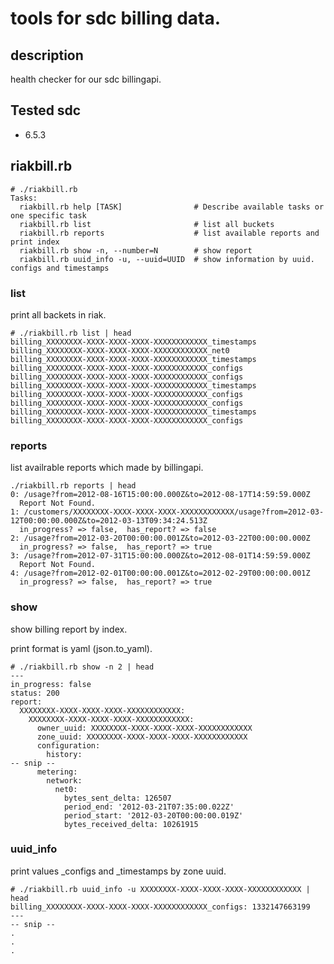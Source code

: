 # tools for sdc billing data.

## description
health checker for our sdc billingapi.

## Tested sdc
* 6.5.3

## riakbill.rb 
<pre><code># ./riakbill.rb 
Tasks:
  riakbill.rb help [TASK]                # Describe available tasks or one specific task
  riakbill.rb list                       # list all buckets
  riakbill.rb reports                    # list available reports and print index
  riakbill.rb show -n, --number=N        # show report
  riakbill.rb uuid_info -u, --uuid=UUID  # show information by uuid. configs and timestamps
</code></pre>

### list
print all backets in riak.

<pre><code># ./riakbill.rb list | head
billing_XXXXXXXX-XXXX-XXXX-XXXX-XXXXXXXXXXXX_timestamps
billing_XXXXXXXX-XXXX-XXXX-XXXX-XXXXXXXXXXXX_net0
billing_XXXXXXXX-XXXX-XXXX-XXXX-XXXXXXXXXXXX_timestamps
billing_XXXXXXXX-XXXX-XXXX-XXXX-XXXXXXXXXXXX_configs
billing_XXXXXXXX-XXXX-XXXX-XXXX-XXXXXXXXXXXX_configs
billing_XXXXXXXX-XXXX-XXXX-XXXX-XXXXXXXXXXXX_timestamps
billing_XXXXXXXX-XXXX-XXXX-XXXX-XXXXXXXXXXXX_configs
billing_XXXXXXXX-XXXX-XXXX-XXXX-XXXXXXXXXXXX_configs
billing_XXXXXXXX-XXXX-XXXX-XXXX-XXXXXXXXXXXX_timestamps
billing_XXXXXXXX-XXXX-XXXX-XXXX-XXXXXXXXXXXX_configs
</code></pre>

### reports
list availrable reports which made by billingapi.

<pre><code>./riakbill.rb reports | head
0: /usage?from=2012-08-16T15:00:00.000Z&to=2012-08-17T14:59:59.000Z
  Report Not Found.
1: /customers/XXXXXXXX-XXXX-XXXX-XXXX-XXXXXXXXXXXX/usage?from=2012-03-12T00:00:00.000Z&to=2012-03-13T09:34:24.513Z
  in_progress? => false,  has_report? => false
2: /usage?from=2012-03-20T00:00:00.001Z&to=2012-03-22T00:00:00.000Z
  in_progress? => false,  has_report? => true
3: /usage?from=2012-07-31T15:00:00.000Z&to=2012-08-01T14:59:59.000Z
  Report Not Found.
4: /usage?from=2012-02-01T00:00:00.001Z&to=2012-02-29T00:00:00.001Z
  in_progress? => false,  has_report? => true
</code></pre>

### show
show billing report by index.

print format is yaml (json.to_yaml).

<pre><code># ./riakbill.rb show -n 2 | head
---
in_progress: false
status: 200
report:
  XXXXXXXX-XXXX-XXXX-XXXX-XXXXXXXXXXXX:
    XXXXXXXX-XXXX-XXXX-XXXX-XXXXXXXXXXXX:
      owner_uuid: XXXXXXXX-XXXX-XXXX-XXXX-XXXXXXXXXXXX
      zone_uuid: XXXXXXXX-XXXX-XXXX-XXXX-XXXXXXXXXXXX
      configuration:
        history:
-- snip --
      metering:
        network:
          net0:
            bytes_sent_delta: 126507
            period_end: '2012-03-21T07:35:00.022Z'
            period_start: '2012-03-20T00:00:00.019Z'
            bytes_received_delta: 10261915
</code></pre>


### uuid_info
print values _configs and _timestamps by zone uuid.

<pre><code># ./riakbill.rb uuid_info -u XXXXXXXX-XXXX-XXXX-XXXX-XXXXXXXXXXXX | head
billing_XXXXXXXX-XXXX-XXXX-XXXX-XXXXXXXXXXXX_configs: 1332147663199
---
-- snip --
.
.
.
</code></pre>